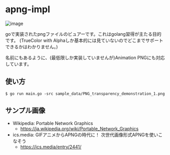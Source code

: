# apng-impl

![image](https://pbs.twimg.com/media/D8OrC_hVsAEUrVi?format=jpg&name=medium)

goで実装されたpngファイルのビュアーです。これはgolang習得が主たる目的です。
(TrueColor with Alphaしか基本的には見ていないのでどこまでサポートできるかはわかりません。)

名前にもあるように、(最低限しか実装していませんが)Animation PNGにも対応しています。

## 使い方

```
$ go run main.go -src sample_data/PNG_transparency_demonstration_1.png
```

## サンプル画像

* Wikipedia: Portable Network Graphics
  * https://ja.wikipedia.org/wiki/Portable_Network_Graphics
* ics.media: GIFアニメからAPNGの時代に！ 次世代画像形式APNGを使いこなそう
  * https://ics.media/entry/2441/